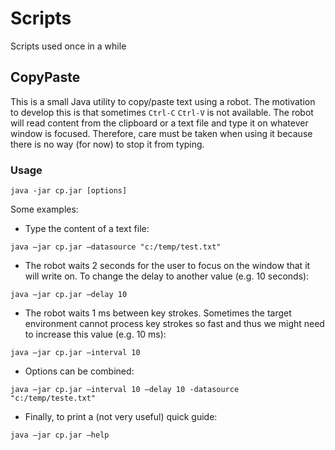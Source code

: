 # Scripts
Scripts used once in a while

## CopyPaste

This is a small Java utility to copy/paste text using a robot. The motivation to develop this is that sometimes `Ctrl-C` `Ctrl-V` is not available. The robot will read content from the clipboard or a text file and type it on whatever window is focused. Therefore, care must be taken when using it because there is no way (for now) to stop it from typing.

### Usage

```Batchfile
java -jar cp.jar [options]
```

Some examples:

- Type the content of a text file:
```Batchfile
java –jar cp.jar –datasource "c:/temp/test.txt"
```

- The robot waits 2 seconds for the user to focus on the window that it will write on. To change the delay to another value (e.g. 10 seconds):
```Batchfile
java –jar cp.jar –delay 10
```
- The robot waits 1 ms between key strokes. Sometimes the target environment cannot process key strokes so fast and thus we might need to increase this value (e.g. 10 ms):
```Batchfile
java –jar cp.jar –interval 10
```

- Options can be combined:
```Batchfile
java –jar cp.jar –interval 10 –delay 10 -datasource "c:/temp/teste.txt"
```

- Finally, to print a (not very useful) quick guide: 
```Batchfile
java –jar cp.jar –help 
```
